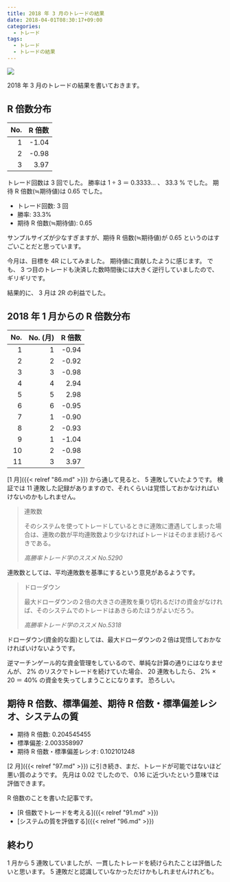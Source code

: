 ```yaml
---
title: 2018 年 3 月のトレードの結果
date: 2018-04-01T08:30:17+09:00
categories:
  - トレード
tags:
  - トレード
  - トレードの結果
---
```


![](/img/121-01.png)

2018 年 3 月のトレードの結果を書いておきます。

<!--more-->

## R 倍数分布

| No.  | R 倍数 |
| ---: | -----: |
|    1 |  -1.04 |
|    2 |  -0.98 |
|    3 |   3.97 |

トレード回数は 3 回でした。
勝率は 1 ÷ 3 ＝ 0.3333... 、 33.3 % でした。
期待 R 倍数(≒期待値)は 0.65 でした。

* トレード回数: 3 回
* 勝率: 33.3%
* 期待 R 倍数(≒期待値): 0.65

サンプルサイズが少なすぎますが、期待 R 倍数(≒期待値)が 0.65 というのはすごいことだと思っています。

今月は、目標を 4R にしてみました。
期待値に貢献したように感じます。
でも、 3 つ目のトレードも決済した数時間後には大きく逆行していましたので、ギリギリです。

結果的に、 3 月は 2R の利益でした。

## 2018 年 1 月からの R 倍数分布

| No.  | No. (月) | R 倍数 |
| ---: | -------: | -----: |
|    1 |        1 |  -0.94 |
|    2 |        2 |  -0.92 |
|    3 |        3 |  -0.98 |
|    4 |        4 |   2.94 |
|    5 |        5 |   2.98 |
|    6 |        6 |  -0.95 |
|    7 |        1 |  -0.90 |
|    8 |        2 |  -0.93 |
|    9 |        1 |  -1.04 |
|   10 |        2 |  -0.98 |
|   11 |        3 |   3.97 |

[1 月]({{< relref "86.md" >}}) から通して見ると、 5 連敗していたようです。
検証では 11 連敗した記録がありますので、それくらいは覚悟しておかなければいけないのかもしれません。

> 連敗数
>
> そのシステムを使ってトレードしているときに連敗に遭遇してしまった場合は、連敗の数が平均連敗数より少なければトレードはそのまま続けるべきである。
>
> <cite>高勝率トレード学のススメ No.5290</cite>

連敗数としては、平均連敗数を基準にするという意見があるようです。

> ドローダウン
>
> 最大ドローダウンの２倍の大きさの連敗を乗り切れるだけの資金がなければ、そのシステムでのトレードはあきらめたほうがよいだろう。
>
> <cite>高勝率トレード学のススメ No.5318</cite>

ドローダウン(資金的な面)としては、最大ドローダウンの２倍は覚悟しておかなければいけないようです。

逆マーチンゲール的な資金管理をしているので、単純な計算の通りにはなりませんが、 2% のリスクでトレードを続けていた場合、 20 連敗もしたら、 2% × 20 ＝ 40% の資金を失ってしまうことになります。
恐ろしい。

## 期待 R 倍数、標準偏差、期待 R 倍数・標準偏差レシオ、システムの質

* 期待 R 倍数: 0.204545455
* 標準偏差: 2.003358997
* 期待 R 倍数・標準偏差レシオ: 0.102101248

[2 月]({{< relref "97.md" >}}) に引き続き、まだ、トレードが可能ではないほど悪い質のようです。
先月は 0.02 でしたので、 0.16 に近づいたという意味では評価できます。

R 倍数のことを書いた記事です。

* [R 倍数でトレードを考える]({{< relref "91.md" >}})
* [システムの質を評価する]({{< relref "96.md" >}})

## 終わり

1 月から 5 連敗していましたが、一貫したトレードを続けられたことは評価したいと思います。
5 連敗だと認識していなかっただけかもしれませんけれども。
